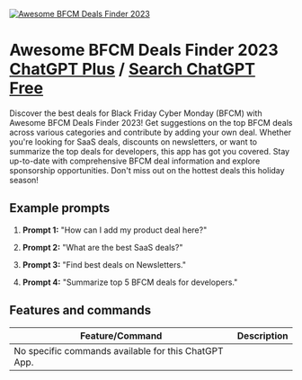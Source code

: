 
[![Awesome BFCM Deals Finder 2023](https://files.oaiusercontent.com/file-eZUCgBSxqstNKclpqfqvfRvl?se=2123-10-18T19%3A12%3A04Z&sp=r&sv=2021-08-06&sr=b&rscc=max-age%3D31536000%2C%20immutable&rscd=attachment%3B%20filename%3Da7fd3eac-b9f4-4b77-971b-e8b4263b5323.png&sig=jGQgBDt1WJYMcLGAft3ssydtmmXtV5x6MTDZTzyz/lo%3D)](https://chat.openai.com/g/g-I0UcBW7ZU-awesome-bfcm-deals-finder-2023)

# Awesome BFCM Deals Finder 2023 [ChatGPT Plus](https://chat.openai.com/g/g-I0UcBW7ZU-awesome-bfcm-deals-finder-2023) / [Search ChatGPT Free](https://gptcall.net/index.html#/?search=Awesome%20BFCM%20Deals%20Finder%202023)

Discover the best deals for Black Friday Cyber Monday (BFCM) with Awesome BFCM Deals Finder 2023! Get suggestions on the top BFCM deals across various categories and contribute by adding your own deal. Whether you're looking for SaaS deals, discounts on newsletters, or want to summarize the top deals for developers, this app has got you covered. Stay up-to-date with comprehensive BFCM deal information and explore sponsorship opportunities. Don't miss out on the hottest deals this holiday season!

## Example prompts

1. **Prompt 1:** "How can I add my product deal here?"

2. **Prompt 2:** "What are the best SaaS deals?"

3. **Prompt 3:** "Find best deals on Newsletters."

4. **Prompt 4:** "Summarize top 5 BFCM deals for developers."


## Features and commands

| Feature/Command | Description |
| --- | --- |
| No specific commands available for this ChatGPT App. |



